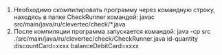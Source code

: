1. Необходимо скомпилировать программу через командную строку, находясь в папке CheckRunner командой: javac  src/main/java/ru/clevertec/check/*.java
2. После компиляции программа запускается командой: java -cp src ./src/main/java/ru/clevertec/check/CheckRunner.java id-quantity discountCard=xxxx balanceDebitCard=xxxx